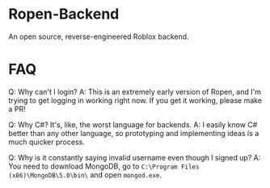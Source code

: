 # Ropen-Backend
An open source, reverse-engineered Roblox backend.

# FAQ
Q: Why can't I login?
A: This is an extremely early version of Ropen, and I'm trying to get logging in working right now. If you get it working, please make a PR!

Q: Why C#? It's, like, the worst language for backends.
A: I easily know C# better than any other language, so prototyping and implementing ideas is a much quicker process.

Q: Why is it constantly saying invalid username even though I signed up?
A: You need to download MongoDB, go to `C:\Program Files (x86)\MongoDB\5.0\bin\` and open `mongod.exe`.
